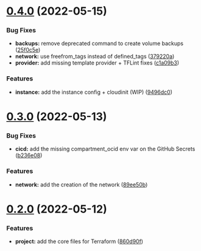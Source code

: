 # [0.4.0](https://github.com/timoa/terraform-oci-vscode-server/compare/v0.3.0...v0.4.0) (2022-05-15)


### Bug Fixes

* **backups:** remove deprecated command to create volume backups ([25f0c5e](https://github.com/timoa/terraform-oci-vscode-server/commit/25f0c5e62d5e36844dafb6cab65bb6cebf4527ba))
* **network:** use freefrom_tags instead of defined_tags ([379220a](https://github.com/timoa/terraform-oci-vscode-server/commit/379220ab91fd3f364b277ce5fcf570b73caca69e))
* **provider:** add missing template provider + TFLint fixes ([c1a09b3](https://github.com/timoa/terraform-oci-vscode-server/commit/c1a09b341f4072e42804a936f06cc12eca8337c2))


### Features

* **instance:** add the instance config + cloudinit (WIP) ([9496dc0](https://github.com/timoa/terraform-oci-vscode-server/commit/9496dc0dc9fd9a94afd15ef40712c846b28be06e))

# [0.3.0](https://github.com/timoa/terraform-oci-vscode-server/compare/v0.2.0...v0.3.0) (2022-05-13)


### Bug Fixes

* **cicd:** add the missing compartment_ocid env var on the GitHub Secrets ([b236e08](https://github.com/timoa/terraform-oci-vscode-server/commit/b236e0817acc12cf0f8e6d78a1e9eed5b1a00718))


### Features

* **network:** add the creation of the network ([89ee50b](https://github.com/timoa/terraform-oci-vscode-server/commit/89ee50b8bb4ea06d282a54f9bcd9064826358bdf))

# [0.2.0](https://github.com/timoa/terraform-oci-vscode-server/compare/v0.1.0...v0.2.0) (2022-05-12)


### Features

* **project:** add the core files for Terraform ([860d90f](https://github.com/timoa/terraform-oci-vscode-server/commit/860d90f651b9f646b30c712282d059ff959f33f3))
